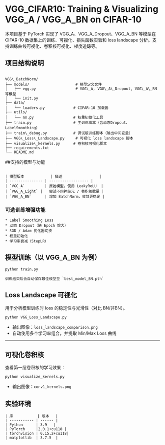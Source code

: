 


# VGG_CIFAR10: Training & Visualizing VGG_A / VGG_A_BN on CIFAR-10

本项目基于 PyTorch 实现了 VGG_A、VGG_A_Dropout、VGG_A_BN 等模型在 CIFAR-10 数据集上的训练、可视化、损失函数实验和 loss landscape 分析。支持训练曲线可视化、卷积核可视化、梯度追踪等。



##  项目结构说明

```

VGG\_BatchNorm/
├── models/                     # 模型定义文件
│   ├── vgg.py                  # VGG\_A, VGG\_A\_Dropout, VGG\_A\_BN 等模型
│   └── init.py
├── data/
│   └── loaders.py             # CIFAR-10 加载器
├── utils/
│   └── nn.py                  # 权重初始化工具
├── train.py                   # 主训练脚本（含动态Dropout、LabelSmoothing）
├── train\_debug.py            # 调试版训练脚本（输出中间变量）
├── VGG\_Loss\_Landscape.py     # 可视化 loss landscape 脚本
├── visualize\_kernels.py      # 卷积核可视化脚本
├── requirements.txt
└── README.md

````


##支持的模型与功能
```

| 模型版本            | 描述                 |
| --------------- | ------------------ |
| `VGG_A`         | 原始模型，使用 LeakyReLU  |
| `VGG_A_Light` |   尝试不同神经元 / 卷积核数量 |
| `VGG_A_BN`      | 增加 BatchNorm，收敛更稳定 |
```

###  可选训练增强功能
```
* Label Smoothing Loss
* 动态 Dropout（随 Epoch 增大）
* SGD / Adam 优化器切换
* 权重初始化
* 学习率衰减（StepLR）
```


## 模型训练（以 VGG\_A\_BN 为例）

```
python train.py

训练结束后会自动保存最佳模型至 `best_model_BN.pth`
```

##  Loss Landscape 可视化

用于分析模型训练时 loss 的稳定性与光滑性（对比 BN/非BN）。

```
python VGG_Loss_Landscape.py
```

* 输出图像：`loss_landscape_comparison.png`
* 自动使用多个学习率组合，并提取 Min/Max Loss 曲线

---

## 可视化卷积核

查看第一层卷积核的学习效果：

```
python visualize_kernels.py
```

* 输出图像：`conv1_kernels.png`


## 实验环境
```
| 库           | 版本   |
| ----------- | ------ |
| Python      | 3.9   |
| PyTorch     |2.0.1+cu118 |
| torchvision | 0.15.2+cu118|
| matplotlib  | 3.7.5  |
```

